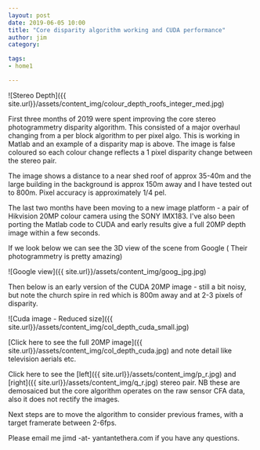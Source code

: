 ```yaml
---
layout: post
date: 2019-06-05 10:00
title: "Core disparity algorithm working and CUDA performance"
author: jim
category:

tags:
- home1

---
```


![Stereo Depth]({{ site.url}}/assets/content_img/colour_depth_roofs_integer_med.jpg)

First three months of 2019 were spent improving the core stereo photogrammetry disparity algorithm. This consisted of a major overhaul changing from a per block algorithm to per pixel algo. This is working in Matlab and an example of a disparity map is above. The image is false coloured so each colour change reflects a 1 pixel disparity change between the stereo pair.

The image shows a distance to a near shed roof of approx 35-40m and the large building in the background is approx 150m away and I have tested out to 800m.  Pixel accuracy is approximately 1/4 pel.

The last two months have been moving to a new image platform - a pair of  Hikvision 20MP colour camera using the SONY IMX183.
I've also been porting the Matlab code to CUDA and early results give a full 20MP depth image within a few seconds.

If we look below we can see the 3D view of the scene from Google ( Their photogrammetry is pretty amazing)

![Google view]({{ site.url}}/assets/content_img/goog_jpg.jpg)

Then below is an early version of the CUDA 20MP image - still a bit noisy, but note the church spire in red which is 800m away and at 2-3 pixels of disparity. 

![Cuda image   - Reduced size]({{ site.url}}/assets/content_img/col_depth_cuda_small.jpg)

[Click here to see the full 20MP image]({{ site.url}}/assets/content_img/col_depth_cuda.jpg) and note detail like television aerials etc.

Click here to see the [left]({{ site.url}}/assets/content_img/p_r.jpg) and [right]({{ site.url}}/assets/content_img/q_r.jpg) stereo pair. NB these are demosaiced but the core algorithm operates on the raw sensor CFA data, also it does not rectify the images.

Next steps are to move the algorithm to consider previous frames, with a target framerate between 2-6fps.

Please email me jimd -at- yantantethera.com if you have any questions.
